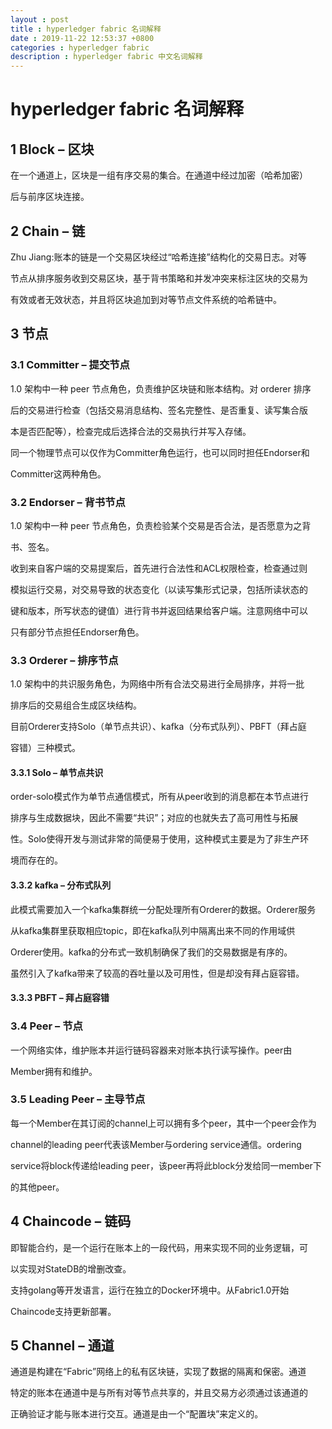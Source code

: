 ```yaml
---
layout : post
title : hyperledger fabric 名词解释
date : 2019-11-22 12:53:37 +0800
categories : hyperledger fabric
description : hyperledger fabric 中文名词解释
---
```


# hyperledger fabric 名词解释

## 1 Block – 区块 

在⼀个通道上，区块是⼀组有序交易的集合。在通道中经过加密（哈希加密） 

后与前序区块连接。 

## 2 Chain – 链 

Zhu Jiang:账本的链是⼀个交易区块经过“哈希连接”结构化的交易⽇志。对等 

节点从排序服务收到交易区块，基于背书策略和并发冲突来标注区块的交易为 

有效或者⽆效状态，并且将区块追加到对等节点⽂件系统的哈希链中。 

## 3 节点 

### 3.1 Committer – 提交节点 

1.0 架构中⼀种 peer 节点⻆⾊，负责维护区块链和账本结构。对 orderer 排序 

后的交易进⾏检查（包括交易消息结构、签名完整性、是否重复、读写集合版 

本是否匹配等），检查完成后选择合法的交易执⾏并写⼊存储。 

同⼀个物理节点可以仅作为Committer⻆⾊运⾏，也可以同时担任Endorser和 

Committer这两种⻆⾊。 

### 3.2 Endorser – 背书节点 

1.0 架构中⼀种 peer 节点⻆⾊，负责检验某个交易是否合法，是否愿意为之背 

书、签名。 

收到来⾃客户端的交易提案后，⾸先进⾏合法性和ACL权限检查，检查通过则 

模拟运⾏交易，对交易导致的状态变化（以读写集形式记录，包括所读状态的 

键和版本，所写状态的键值）进⾏背书并返回结果给客户端。注意⽹络中可以 

只有部分节点担任Endorser⻆⾊。 

### 3.3 Orderer – 排序节点

1.0 架构中的共识服务⻆⾊，为⽹络中所有合法交易进⾏全局排序，并将⼀批 

排序后的交易组合⽣成区块结构。 

⽬前Orderer⽀持Solo（单节点共识）、kafka（分布式队列）、PBFT（拜占庭 

容错）三种模式。 

#### 3.3.1 Solo – 单节点共识 

order-solo模式作为单节点通信模式，所有从peer收到的消息都在本节点进⾏ 

排序与⽣成数据块，因此不需要“共识”；对应的也就失去了⾼可⽤性与拓展 

性。Solo使得开发与测试⾮常的简便易于使⽤，这种模式主要是为了⾮⽣产环 

境⽽存在的。 

#### 3.3.2 kafka – 分布式队列 

此模式需要加⼊⼀个kafka集群统⼀分配处理所有Orderer的数据。Orderer服务 

从kafka集群⾥获取相应topic，即在kafka队列中隔离出来不同的作⽤域供 

Orderer使⽤。kafka的分布式⼀致机制确保了我们的交易数据是有序的。 

虽然引⼊了kafka带来了较⾼的吞吐量以及可⽤性，但是却没有拜占庭容错。 

#### 3.3.3 PBFT – 拜占庭容错

### 3.4 Peer – 节点 

⼀个⽹络实体，维护账本并运⾏链码容器来对账本执⾏读写操作。peer由 

Member拥有和维护。 

### 3.5 Leading Peer – 主导节点 

每⼀个Member在其订阅的channel上可以拥有多个peer，其中⼀个peer会作为 

channel的leading peer代表该Member与ordering service通信。ordering 

service将block传递给leading peer，该peer再将此block分发给同⼀member下 

的其他peer。 

## 4 Chaincode – 链码 

即智能合约，是⼀个运⾏在账本上的⼀段代码，⽤来实现不同的业务逻辑，可 

以实现对StateDB的增删改查。 

⽀持golang等开发语⾔，运⾏在独⽴的Docker环境中。从Fabric1.0开始 

Chaincode⽀持更新部署。 

## 5 Channel – 通道 

通道是构建在“Fabric”⽹络上的私有区块链，实现了数据的隔离和保密。通道 

特定的账本在通道中是与所有对等节点共享的，并且交易⽅必须通过该通道的 

正确验证才能与账本进⾏交互。通道是由⼀个“配置块”来定义的。 